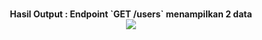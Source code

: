 <p align="center">
    <br>
        <b>Hasil Output : Endpoint `GET /users` menampilkan 2 data</b>
    <br>
    <a href="https://github.com/UsergeTeam/Userge">
        <img src="https://telegra.ph/file/f3aed2f6f2d4a1ad7831d.png">
    </a>
</p>